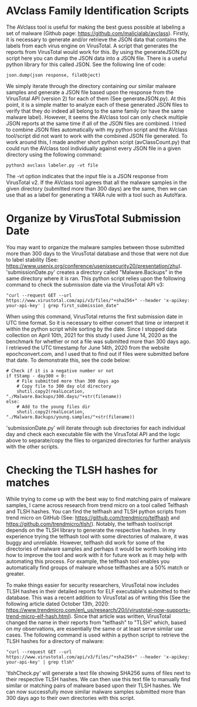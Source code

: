 # AVclass Family Identification Scripts

The AVclass tool is useful for making
the best guess possible at labeling a set of malware (Github
page: https://github.com/malicialab/avclass). Firstly, it is
necessary to generate and/or retrieve the JSON data that
contains the labels from each virus engine on VirusTotal. A
script that generates the reports from VirusTotal would work for this.
By using the generateJSON.py script here you can dump the JSON data 
into a JSON file. There is a useful python library for this called 
JSON. See the following line of code:
```
json.dump(json response, fileObject)
```
We simply iterate through the directory containing our
similar malware samples and generate a JSON file based upon
the response from the VirusTotal API (version 2) for each
of them (See generateJSON.py). At this point, it is a simple matter
to analyze each of these generated JSON files to verify that
they do indeed all belong to the same family (or have the
same malware label). However, it seems the AVclass tool can
only check multiple JSON reports at the same time if all
of the JSON files are combined. I tried to combine JSON
files automatically with my python script and the AVclass
tool/script did not want to work with the combined JSON file
generated. To work around this, I made another short python
script (avClassCount.py) that could run the AVclass tool individually against every
JSON file in a given directory using the following command:
```
python3 avclass labeler.py -vt file
```
The -vt option indicates that the input file is a JSON
response from VirusTotal v2. If the AVclass tool agrees that all
the malware samples in the given directory (submitted more
than 300 days) are the same, then we can use that as a label
for generating a YARA rule with a tool such as AutoYara.

# Organize by VirusTotal Submission Date

You may want to organize the malware samples between those submitted more than 300 days to the VirusTotal database and those that were not due to label stability (See: https://www.usenix.org/conference/usenixsecurity20/presentation/zhu). 'submissionDate.py' creates a directory called "Malware.Backups" in the same directory where it is ran. This python script relies upon the following command to check the submission date via the VirusTotal API v3:

```
"curl --request GET --url https://www.virustotal.com/api/v3/files/"+sha256+" --header 'x-apikey: your-api-key' | grep first_submission_date"
```

When using this command, VirusTotal returns the first submission date in UTC time format. So it is necessary to either convert that time or interpret it within the python script while sorting by the date. Since I stopped data collection on April 10th, 2021 for this study I used June 14, 2020 as the benchmark for whether or not a file was submitted more than 300 days ago. I retrieved the UTC timestamp for June 14th, 2020 from the website epochconvert.com, and I used that to find out if files were submitted before that date. To demonstrate this, see the code below:

```
# Check if it is a negative number or not
if tStamp - day300 < 0:
	# File submitted more than 300 days ago
	# Copy file to 300 day old directory
	shutil.copy2(realLocation, "./Malware.Backups/300.days/"+str(filename))
else:
	# Add to the young files dir
	shutil.copy2(realLocation, "./Malware.Backups/young.samples/"+str(filename))
```

'submissionDate.py' will iterate through sub directories for each individual day and check each executable file with the VirusTotal API and the logic above to separate/copy the files to organized directories for further analysis with the other scripts.

# Checking the TLSH hashes for matches

While trying to come up with the best way to find matching pairs of malware samples, I came across research from trend micro on a tool called Telfhash and TLSH hashes. You can find the telfhash and TLSH python scripts from trend micro on GitHub (See: https://github.com/trendmicro/telfhash and https://github.com/trendmicro/tlsh/). Notably, the telfhash tool/script depends on the TLSH library to generate the respective hashes. In my experience trying the telfhash tool with some directories of malware, it was buggy and unreliable. However, telfhash did work for some of the directories of malware samples and perhaps it would be worth looking into how to improve the tool and work with it for future work as it may help with automating this process. For example, the telfhash tool enables you automatically find groups of malware whose telfhashes are a 50\% match or greater.

To make things easier for security researchers, VirusTotal now includes TLSH hashes in their detailed reports for ELF executable's submitted to their database. This was a recent addition to VirusTotal as of writing this (See the following article dated October 13th, 2020: https://www.trendmicro.com/en\_us/research/20/j/virustotal-now-supports-trend-micro-elf-hash.html). Since that article was written, VirusTotal changed the name in their reports from "telfhash" to "TLSH" which, based on my observations, are essentially the same or at least serve similar use cases. The following command is used within a python script to retrieve the TLSH hashes for a directory of malware:

```
"curl --request GET --url https://www.virustotal.com/api/v3/files/"+sha256+" --header 'x-apikey: your-api-key' | grep tlsh"
```

'tlshCheck.py' will generate a text file showing SHA256 sums of files next to their respective TLSH hashes. We can then use this text file to manually find similar or matching pairs of malware based upon their TLSH hashes. We can now successfully move similar malware samples submitted more than 300 days ago to their own directories with this script.
